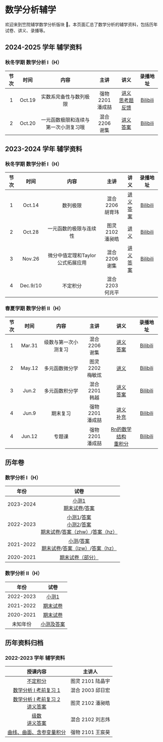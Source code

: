 # 数学分析辅学

欢迎来到竺院辅学数学分析版块 🤗。本页面汇总了数学分析的辅学资料，包括历年试卷、讲义、录播等。

## 2024-2025 学年 辅学资料

### 秋冬学期 数学分析 I（H）

| 节次 |  时间  |          内容          |       主讲       |                                 讲义                                  |                        录播地址                         |
| :--: | :----: | :--------------------: | :--------------: | :-------------------------------------------------------------------: | :-----------------------------------------------------: |
| 1 | Oct.19 | 实数系完备性与数列极限 | 强物 2201 <br /> 潘成喆 | [讲义](./2024-2025Fall/analysis_lecture1_real_numbers_and_convergence.pdf)<br />[思考题反馈](./2024-2025Fall/analysis_lecture1_real_numbers_and_convergence_feedback.pdf) | [Bilibili](https://www.bilibili.com/video/BV1TtyeYZExh) |
| 2 | Oct.20 | 一元函数极限和连续与第一次小测复习哦 | 混合 2206 <br /> 谢集 | [讲义](./2024-2025Fall/analysis_lecture2_continuity_and_review.pdf)<br />[答案](./2024-2025Fall/analysis_lecture2_continuity_and_review_ans.pdf) | [Bilibili](https://www.bilibili.com/video/BV1fkyaYzEFm) |


## 2023-2024 学年 辅学资料

### 秋冬学期 数学分析 I（H）

| 节次 |  时间  |          内容          |       主讲       |                                 讲义                                  |                        录播地址                         |
| :--: | :----: | :--------------------: | :--------------: | :-------------------------------------------------------------------: | :-----------------------------------------------------: |
|  1   | Oct.14 |        数列极限        | 混合 2206 <br /> 胡育玮 |     [讲义](2023-2024Fall/analysis_lecture1_sequence_limits.md)<br />[答案](2023-2024Fall/analysis_lecture1_sequence_limits_answer.pdf)     | [Bilibili](https://www.bilibili.com/video/BV1Qw411c7bM) |
|  2   | Oct.28 | 一元函数的极限与连续性 | 图灵 2102 <br /> 潘昶皓 | [讲义](2023-2024Fall/analysis_lecture2_function.pdf) | [Bilibili](https://www.bilibili.com/video/BV1BM411D7rJ) |
| 3    | Nov.26 | 微分中值定理和Taylor公式拓展应用 | 混合 2206 <br /> 谢集 | [讲义](2023-2024Fall/analysis_lecture3.pdf)<br />[答案](2023-2024Fall/analysis_lecture3_answer.pdf) | [Bilibili](https://www.bilibili.com/video/BV1ij411L7NU/) |
| 4    | Dec.9/10 | 不定积分 | 混合 2203 <br /> 何兆平 |

### 春夏学期 数学分析 II（H）

| 节次 |  时间  |          内容          |       主讲       |                                 讲义                                  |                        录播地址                         |
| :--: | :----: | :--------------------: | :--------------: | :-------------------------------------------------------------------: | :-----------------------------------------------------: |
|  1   | Mar.31 |         级数与第一次小测复习        | 混合 2206 <br /> 谢集   |     [讲义](2023-2024Spring/analysis_lecture1.pdf)<br />[答案](2023-2024Spring/analysis_lecture1_answer.pdf)     | [Bilibili](https://www.bilibili.com/video/BV1Ez42117GA) |
|  2   | May.12 |         多元函数微分学             | 图灵 2202 <br /> 梅敏炫 |   [讲义](2023-2024Spring/analysis_lecture2.pdf)                                              | [Bilibili](https://b23.tv/z0nDYCM) |
|  3   | Jun.2 |         多元函数积分学             | 混合 2201 <br /> 韩越  |   [讲义](2023-2024Spring/analysis_lecture3.pdf)<br />[答案](2023-2024Spring/analysis_lecture3_sol.pdf)                        | [Bilibili](https://www.bilibili.com/video/BV1Vz421Y76A) |
|  4   | Jun.9 |         期末复习                  | 强物 2201 <br /> 潘成喆 |   [讲义](2023-2024Spring/analysis_lecture4.pdf)<br />[补充](2023-2024Spring/analysis_lecture4_supp.pdf)                     | [Bilibili](https://space.bilibili.com/3546574332365752/channel/collectiondetail?sid=2673814&spm_id_from=333.788.0.0) |
|  4   | Jun.12 |         专题课                   | 强物 2201 <br /> 潘成喆 |   [Rn的数学结构](2023-2024Spring/analysis_topic1.pdf)<br />[重积分](2023-2024Spring/analysis_topic2.pdf)                     | [Bilibili](https://space.bilibili.com/3546574332365752/channel/collectiondetail?sid=2673814&spm_id_from=333.788.0.0) |

## 历年卷

### 数学分析 I（H）

| 年份 | 试卷 |
| :--: | :--: |
| 2023-2024 | [小测1](analysis1_paper/23test1.pdf) <br />[期末试卷](analysis1_paper/23exam.pdf)/[答案](analysis1_paper/23exam_answer.pdf)|
| 2022-2023 | [小测1](analysis1_paper/22test1.pdf)/[答案](analysis1_paper/22test1_answer.md)<br />[小测2](analysis1_paper/22test2.pdf)/[答案](analysis1_paper/22test2_answer.pdf)<br />[期末试卷](analysis1_paper/22exam.pdf)/[答案（zhw）](analysis1_paper/22exam_answer.pdf)/[答案（hz）](analysis1_paper/22exam_answer_hz.pdf)|
| 2021-2022 | [小测](analysis1_paper/21test.pdf)/[答案](analysis1_paper/21test_answer.pdf)<br />[期末试卷](analysis1_paper/21exam.pdf)/[答案（lzw）](analysis1_paper/21exam_answer.pdf)/[答案（hz）](analysis1_paper/21exam_answer_hz.pdf) |
| 2020-2021 | [期末试卷（部分）](analysis1_paper/20exam.pdf) |

### 数学分析 II（H）

| 年份 | 试卷 |
| :--: | :--: |
| 2022-2023 | [小测1](analysis2_paper/22test1.pdf) | [答案](analysis2_paper/22test1_answer.pdf)<br />[小测2](analysis2_paper/22test2.pdf) | [答案](analysis2_paper/22test2_answer.pdf)<br />[期末试卷](analysis2_paper/22exam.pdf) | [答案](analysis2_paper/22exam_answer.pdf) |
| 2021-2022 | [期末试卷](analysis2_paper/21exam.pdf) | [答案](analysis2_paper/21exam_answer.pdf) |
| 2020-2021 | [期末试卷](analysis2_paper/20exam.pdf) |
| 未知年份 | [小测及答案](analysis2_paper/unknow_test_answer.pdf) |


## 历年资料归档

### 2022-2023 学年 辅学资料

|                                                授课内容                                                |      主讲人      |
| :----------------------------------------------------------------------------------------------------: | :--------------: |
|                                [不定积分](old/indefinite_integral.pdf)                                | 图灵 2101 陆晶宇 |
|                          [数学分析 I 考前复习 1](old/analysis1_review1.pdf)                           | 混合 2003 邱日宏 |
| [数学分析 I 考前复习 2](old/analysis1_review2.pdf) <br> [讲义答案](old/analysis1_review2_answer.pdf) | 图灵 2102 潘昶皓 |
|                    [级数](old/series.pdf) <br> [讲义答案](old/series_answer.pdf)                     | 混合 2102 刘志炜 |
|                     [曲线、曲面、含参变量积分](old/curves_surfaces_integrals.pdf)                     | 强物 2101 王宸昊 |
